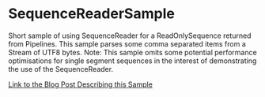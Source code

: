 # SequenceReaderSample
Short sample of using SequenceReader for a ReadOnlySequence returned from Pipelines. This sample parses some comma separated items from a Stream of UTF8 bytes. Note: This sample omits some potential performance optimisations for single segment sequences in the interest of demonstrating the use of the SequenceReader.

[Link to the Blog Post Describing this Sample](https://www.stevejgordon.co.uk/?p=1830)
